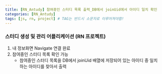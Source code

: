 ```yaml
---
title: [RN_Antudy] 참여중인 스터디 목록 출력_DB에서 joinUid에서 아이디 일치 확인
categories: [RN_Antudy]
tags: [js, rn, project] # TAG는 반드시 소문자로 이루어져야함!
---
```


### 스터디 생성 및 관리 어플리케이션 (RN 프로젝트)


1. 내 정보화면 Navigate 연결 완료
2. 참여중인 스터디 목록 확인 가능
    * 참여중인 스터디 목록을 DB에서 joinUid 배열에 저장되어 있는 아이디 중 일치하는 아이디를 찾아서 출력